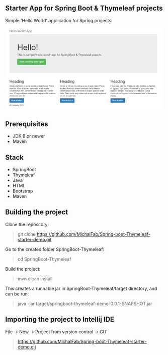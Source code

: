 Starter App for Spring Boot & Thymeleaf projects
-

Simple 'Hello World' application for Spring projects:

![Application screenshot](doc/1.jpg?raw=true "Application")

Prerequisites
----------------
- JDK 8 or newer
- Maven

Stack
----------
- SpringBoot
- Thymeleaf
- Java
- HTML
- Bootstrap
- Maven

Building the project
--------------------

Clone the repository:

> git clone https://github.com/MichalFab/Spring-boot-Thymeleaf-starter-demo.git

Go to the created folder SpringBoot-Thymeleaf:

> cd SpringBoot-Thymeleaf

Build the project:


> mvn clean install

This creates a runnable jar in SpringBoot-Thymeleaf/target directory, and can be run:
>  java -jar target/springboot-thymeleaf-demo-0.0.1-SNAPSHOT.jar

Importing the project to Intellij IDE
--------------------

File -> New -> Project from version control -> GIT
> https://github.com/MichalFab/Spring-boot-Thymeleaf-starter-demo.git
